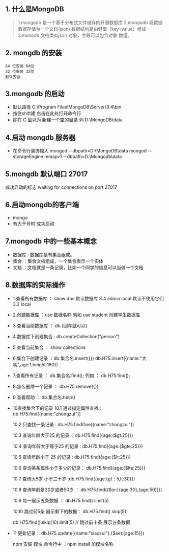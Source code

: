 ## 1. 什么是MongoDB
> 1.mongodb 是一个基于分布式文件储存的开源数据库
> 2.mongodb 将数据数据存储为一个文档(json) 数据结构是由健值（key=value）组成
> 3.monodb 文档类似json 对象，字段可以包含对象 数组。


## 2. mongdb 的安装

    64 位安装 64位
    32 位安装 32位
    默认安装

## 3.mongodb 的启动
+ 默认路径 C:\Program Files\MongoDB\Server\3.4\bin
+ 按住shift建 右击在此处打开命令行
+ 除在 C 盘以为 新建一个空的目录  列  D:\MongoDB\data
## 4.启动 mongdb 服务器
+ 在命令行装饰输入 mongod --dbpath=D:\MongoDB\data
  mongod --storageEngine mmapv1 --dbpath=D:\Mongodb\data
## 5.mongdb 默认端口  27017
  成功启动的标志  waiting for connections on port 27017

## 6.启动mongdb的客户端
+  mongo
+  有大于号时 成功启动

## 7.mongodb 中的一些基本概念
+ 数据库 : 数据库是有集合组成。
+ 集合 ：集合文档组成，一个集合表示一个实体
+ 文档 ：文档就是一条记录，比如一个同学的信息可以当做一个文档

## 8.数据库的实际操作

+ 1.查看所有数据库 ：   show dbs
    默认数据库 3.4  admin    local    默认不使用它们
              3.2  local

+ 2.创建数据库  ：use 数据名称  列如  use student  创建学生数据库

+ 3.查看当前数据库 ：  db   (回车就可以)

+ 4.数据库下创建集合  :  db.createCollection("person")

+ 5.查看当前集合  ： show  collections

+ 6.集合下创建记录 ：db.集合名.insert({})
   db.H75.insert({name:"大嘴",age:1,height:180})

+ 7.查看所有记录 ： db.集合名.find();
    列如 ： db.H75.find();
+ 8.怎么删除一个记录 ： db.H75.remove({})

+ 9.查看帮助 ： db.集合名.help()

+ 10查找集合下的记录
    10.1 通过指定属性查找 :  db.H75.find({name:"zhongzui"})

    10.2 只查找一条记录   :  db.H75.findOne({name:"zhongzui"})

    10.3 查询年龄大于25 的记录 ：db.H75.find({age:{$gt:25}})

    10.4 查询年龄大于等于25 的记录 : db.H75.find({age:{$gte:25}})

    10.5 查询年龄小于 25 的记录 : db.H75.find({age:{$lt:25}})

    10.6 查询某条属性小于多少的记录： db.H75.find({age:{$lte:25}})

    10.7 查询大5岁 小于三十岁  :db.H75.find({age:{$gt:5,$lt:30}})

    10.8 查询年龄是30岁或者50岁  ： db.H75.find({$or:[{age:30},{age:50}]})

    10.9 每一展示五条数据  ： db.H75.find().limit(5)

    10.10  跳过前5条 展示剩下的数据： db.H75.find().skip(5)

    db.H75.find().skip(10).limit(5)   //   跳过前十条 展示五条数据


+ 11 更新记录： db.H75.update({name:"xiaozui"},{$set:{age:15}})

    npm 安装 模块
        命令行中 ：npm install 加模块名称


















